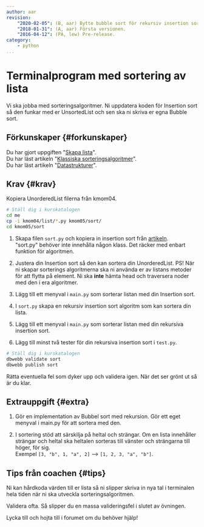 ```yaml
---
author: aar
revision:
    "2020-02-05": (B, aar) Bytte bubble sort för rekursiv insertion sort.
    "2018-01-31": (A, aar) Första versionen.
    "2016-04-12": (PA, lew) Pre-release.
category:
    - python
...
```

Terminalprogram med sortering av lista
===================================

Vi ska jobba med sorteringsalgoritmer. Ni uppdatera koden för Insertion sort så den funkar med er UnsortedList och sen ska ni skriva er egna Bubble sort.

<!--more-->


Förkunskaper {#forkunskaper}
-----------------------

Du har gjort uppgiften "[Skapa lista](uppgift/skapa-lista)".  
Du har läst artikeln "[Klassiska sorteringsalgoritmer](kunskap/sorteringsalgoritmer-v2)".  
Du har läst artikeln "[Datastrukturer](kunskap/datastrukturer)".  



Krav {#krav}
-----------------------

Kopiera UnorderedList filerna från kmom04.

```bash
# Ställ dig i kurskatalogen
cd me
cp -i kmom04/list/*.py kmom05/sort/
cd kmom05/sort
```

1. Skapa filen `sort.py` och kopiera in insertion sort från [artikeln](kunskap/sorteringsalgoritmer#insertion-sort).  
"sort.py" behöver inte innehålla någon klass. Det räcker med enbart funktion för algoritmen.

1. Justera din Insertion sort så den kan sortera din UnorderedList. PS! När ni skapar sorterings algoritmerna ska ni använda er av listans metoder för att flytta på element. Ni ska **inte** hämta head och traversera noder med den i era algoritmer.

1. Lägg till ett menyval i `main.py` som sorterar listan med din Insertion sort.

1. I `sort.py` skapa en rekursiv insertion sort algoritm som kan sortera din lista.

1. Lägg till ett menyval i `main.py` som sorterar listan med din rekursiva insertion sort.

1. Lägg till minst två tester för din rekursiva insertion sort i `test.py`.

```bash
# Ställ dig i kurskatalogen
dbwebb validate sort
dbwebb publish sort
```

Rätta eventuella fel som dyker upp och validera igen. När det ser grönt ut så är du klar.



Extrauppgift {#extra}
-----------------------

1. Gör en implementation av Bubbel sort med rekursion. Gör ett eget menyval i main.py för att sortera med den.

1. I sortering stöd att särskilja på heltal och strängar. Om en lista innehåller strängar och heltal ska heltalen sorteras till vänster och strängarna till höger, för sig.  
Exempel `[3, "b", 1, "a", 2]` --> `[1, 2, 3, "a", "b"]`.



Tips från coachen {#tips}
-----------------------

Ni kan hårdkoda värden till er lista så ni slipper skriva in nya tal i terminalen hela tiden när ni ska utveckla sorteringsalgoritmen.

Validera ofta. Så slipper du en massa valideringsfel i slutet av övningen.

Lycka till och hojta till i forumet om du behöver hjälp!

